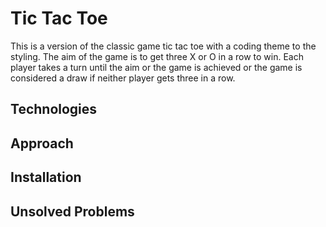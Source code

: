 
# Tic Tac Toe

This is a version of the classic game tic tac toe with a coding theme to the styling. The aim of the game is to get three X or O in a row to win. Each player takes a turn until the aim or the game is achieved or the game is considered a draw if neither player gets three in a row.

## Technologies


## Approach


## Installation


## Unsolved Problems
